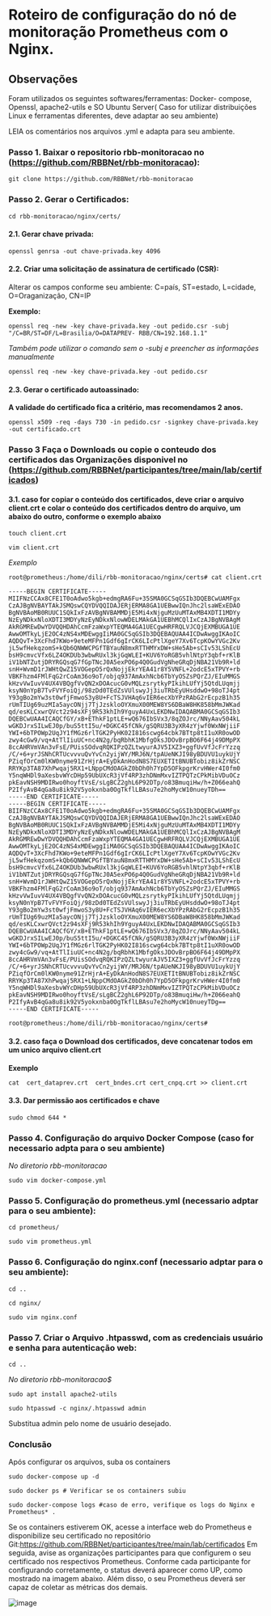 # Roteiro de configuração do nó de monitoração Prometheus com o Nginx.

## Observações 
Foram utilizados os seguintes softwares/ferramentas: Docker- compose, Openssl, apache2-utils e SO Ubuntu Server( Caso for utilizar distribuições Linux e ferramentas diferentes, deve adaptar ao seu ambiente)

LEIA os comentários nos arquivos .yml e adapta para seu ambiente.

### Passo 1. Baixar o repositorio rbb-monitoracao no (https://github.com/RBBNet/rbb-monitoracao): 
~~~~
git clone https://github.com/RBBNet/rbb-monitoracao
~~~~
### Passo 2. Gerar o Certificados:
~~~~
cd rbb-monitoracao/nginx/certs/
~~~~
#### 2.1. Gerar chave privada:
~~~shell
openssl genrsa -out chave-privada.key 4096
~~~
#### 2.2. **Criar uma solicitação de assinatura de certificado (CSR):**  

Alterar os campos conforme seu ambiente: C=país, ST=estado, L=cidade, O=Oraganização, CN=IP 

**Exemplo:** 
~~~~
openssl req -new -key chave-privada.key -out pedido.csr -subj "/C=BR/ST=DF/L=Brasilia/O=DATAPREV- RBB/CN=192.168.1.1"
~~~~
*Também pode utilizar o comando sem o -subj e preencher as informações manualmente* 
~~~~
openssl req -new -key chave-privada.key -out pedido.csr
~~~~
#### 2.3. **Gerar o certificado autoassinado:** 

**A validade do certificado fica a critério, mas recomendamos 2 anos.** 
~~~~
openssl x509 -req -days 730 -in pedido.csr -signkey chave-privada.key -out certificado.crt
~~~~

### Passo 3 Faça o Downloads ou copie o conteudo dos certificados das Organizações disponivel no (https://github.com/RBBNet/participantes/tree/main/lab/certificados)

#### 3.1. caso  for copiar o conteúdo dos certificados, deve criar o arquivo client.crt e colar o conteúdo dos certificados dentro do arquivo, um abaixo do outro, conforme o exemplo abaixo
~~~~
touch client.crt
~~~~
~~~~
vim client.crt
~~~~
*Exemplo*
~~~~
root@prometheus:/home/dili/rbb-monitoracao/nginx/certs# cat client.crt

-----BEGIN CERTIFICATE-----
MIIFNzCCAx8CFE1T0oAdwo5kgb+edmgRA6Fu+35SMA0GCSqGSIb3DQEBCwUAMFgx
CzAJBgNVBAYTAkJSMQswCQYDVQQIDAJERjERMA8GA1UEBwwIQnJhc2lsaWExEDAO
BgNVBAoMB0RUUC1SQkIxFzAVBgNVBAMMDjE5Mi4xNjguMzUuMTAxMB4XDTI1MDYy
NzEyNDkxNloXDTI3MDYyNzEyNDkxNlowWDELMAkGA1UEBhMCQlIxCzAJBgNVBAgM
AkRGMREwDwYDVQQHDAhCcmFzaWxpYTEQMA4GA1UECgwHRFRQLVJCQjEXMBUGA1UE
AwwOMTkyLjE2OC4zNS4xMDEwggIiMA0GCSqGSIb3DQEBAQUAA4ICDwAwggIKAoIC
AQDQvT+3XcFhd7KWo+9eteMFPn1Gdf6gIrCK6LIcPtlXgeY7Xv6TcpKOwYVGc2Kv
jL5wfHekqzomS+kQb6QNWWCPGfTBYauN8mxRTTHMYxDW+sHe5Ab+sCIv53LShEcU
bsH9cmvcVfx6LZ4OKDUb3wbwRUxl3kjGqWLEI+KUV6YoRGB5vhlNtpY3qbf+rKlB
iV1bNTZutjDRYRGQsqG7fGpTNcJ0A5exPO6p4Q0GudVgNheGRqDjNBA21Vb9R+ld
snH+WvmD1rJWHtQwZ15VOGepO5rQxNojjEkrYEA41r8Y5VNFL+2odcE5xTPVY+rb
VBKFhzm4FMlFqG2rCoAm36o9oT/objq937AmAxhNcb6TbYyOSZsPQrZJ/EIuMMGS
kHzvVwIuvV4UX4VBQgfVvQN2xDOAcucG0vMQLzsrytkyPIkihLUfYj5QtdLUqmjj
ksyN0nYpB7TvFVYFoiQj/98zDd0TEdZsVUlswyJj3iuTRbEyUHsddwO+98oTJ4pt
Y93gBo2mYw3st0wfjFmwoS3y8U+FcTSJVHAq6vIER6ecXbYPzRAbG2rEcpzB1h35
rUmTIUg69uzMIa5aycONjj7TjJzskloOYXmuX00MEW8YS6DBaW8HK858bMmJWKad
qd/esKLCxwrQVct2z94sXFj9R53khIh9YguyA4UxLEKDNwIDAQABMA0GCSqGSIb3
DQEBCwUAA4ICAQCfGY/xB+EThkF1ptLE+wQ676IbSVx3/8qZOJrc/NNyAav504kL
wGKDJrxSILwEJ0p/buS5ttI5u/+DGKC45fCNk/gSQRU3B3yXR4zYjwf0WxNWjiiF
YWI+6bTPOWp2UqJY1fMGz6rlTGK2PyHK02I816scwg64cbk7BTtp8tI1uXR0owOD
zwy4cGw9/vq+AtTlIiuUC+nc4N2g/bqRbhK1MbfgOksJDOvBrpBO6F64j49DMpPX
8ccAHRVmVAn3vFsE/PUisSOdvqRQKIPzQZLtwyurAJV5IXZ3+ggfUvVfJcFrYzzq
/C/+6+yrJSNhCRTUcvvvuQvYvCn2yijWY/MRJ6N/tpAUeNKJI98yBDUVU1uykUjY
PZiqfOrCm0lKW0nyme91ZrHjrA+EyDkAnHodN8S7EUXETItBNUBTobiz8ikZrNSC
RRYKp3TA87XhPwqaj5RX1+LNppCMdOAGkZ0bDh0h7YpD5OFkpgrKrvHWer4I0fm0
Y5nqWHDl9aXesbvWYcDHp59UbUXcR3jVf4RP3zhDNmMxvIZTPQTzCPkMibVDuOCz
pkEavNSH9MDIRwo0hoyftVsE/sLgBCZ2ghL6P92DTp/o83BmuqiHw/h+Z066eahQ
P2IfyAvB4qGa8u8ik92V5yokxnba0OgTkflLBAsu7e2hoMycW10nueyTDh==
-----END CERTIFICATE-----
-----BEGIN CERTIFICATE-----
BIIFNzCCAx8CFE1T0oAdwo5kgb+edmgRA6Fu+35SMA0GCSqGSIb3DQEBCwUAMFgx
CzAJBgNVBAYTAkJSMQswCQYDVQQIDAJERjERMA8GA1UEBwwIQnJhc2lsaWExEDAO
BgNVBAoMB0RUUC1SQkIxFzAVBgNVBAMMDjE5Mi4xNjguMzUuMTAxMB4XDTI1MDYy
NzEyNDkxNloXDTI3MDYyNzEyNDkxNlowWDELMAkGA1UEBhMCQlIxCzAJBgNVBAgM
AkRGMREwDwYDVQQHDAhCcmFzaWxpYTEQMA4GA1UECgwHRFRQLVJCQjEXMBUGA1UE
AwwOMTkyLjE2OC4zNS4xMDEwggIiMA0GCSqGSIb3DQEBAQUAA4ICDwAwggIKAoIC
AQDQvT+3XcFhd7KWo+9eteMFPn1Gdf6gIrCK6LIcPtlXgeY7Xv6TcpKOwYVGc2Kv
jL5wfHekqzomS+kQb6QNWWCPGfTBYauN8mxRTTHMYxDW+sHe5Ab+sCIv53LShEcU
bsH9cmvcVfx6LZ4OKDUb3wbwRUxl3kjGqWLEI+KUV6YoRGB5vhlNtpY3qbf+rKlB
iV1bNTZutjDRYRGQsqG7fGpTNcJ0A5exPO6p4Q0GudVgNheGRqDjNBA21Vb9R+ld
snH+WvmD1rJWHtQwZ15VOGepO5rQxNojjEkrYEA41r8Y5VNFL+2odcE5xTPVY+rb
VBKFhzm4FMlFqG2rCoAm36o9oT/objq937AmAxhNcb6TbYyOSZsPQrZJ/EIuMMGS
kHzvVwIuvV4UX4VBQgfVvQN2xDOAcucG0vMQLzsrytkyPIkihLUfYj5QtdLUqmjj
ksyN0nYpB7TvFVYFoiQj/98zDd0TEdZsVUlswyJj3iuTRbEyUHsddwO+98oTJ4pt
Y93gBo2mYw3st0wfjFmwoS3y8U+FcTSJVHAq6vIER6ecXbYPzRAbG2rEcpzB1h35
rUmTIUg69uzMIa5aycONjj7TjJzskloOYXmuX00MEW8YS6DBaW8HK858bMmJWKad
qd/esKLCxwrQVct2z94sXFj9R53khIh9YguyA4UxLEKDNwIDAQABMA0GCSqGSIb3
DQEBCwUAA4ICAQCfGY/xB+EThkF1ptLE+wQ676IbSVx3/8qZOJrc/NNyAav504kL
wGKDJrxSILwEJ0p/buS5ttI5u/+DGKC45fCNk/gSQRU3B3yXR4zYjwf0WxNWjiiF
YWI+6bTPOWp2UqJY1fMGz6rlTGK2PyHK02I816scwg64cbk7BTtp8tI1uXR0owOD
zwy4cGw9/vq+AtTlIiuUC+nc4N2g/bqRbhK1MbfgOksJDOvBrpBO6F64j49DMpPX
8ccAHRVmVAn3vFsE/PUisSOdvqRQKIPzQZLtwyurAJV5IXZ3+ggfUvVfJcFrYzzq
/C/+6+yrJSNhCRTUcvvvuQvYvCn2yijWY/MRJ6N/tpAUeNKJI98yBDUVU1uykUjY
PZiqfOrCm0lKW0nyme91ZrHjrA+EyDkAnHodN8S7EUXETItBNUBTobiz8ikZrNSC
RRYKp3TA87XhPwqaj5RX1+LNppCMdOAGkZ0bDh0h7YpD5OFkpgrKrvHWer4I0fm0
Y5nqWHDl9aXesbvWYcDHp59UbUXcR3jVf4RP3zhDNmMxvIZTPQTzCPkMibVDuOCz
pkEavNSH9MDIRwo0hoyftVsE/sLgBCZ2ghL6P92DTp/o83BmuqiHw/h+Z066eahQ
P2IfyAvB4qGa8u8ik92V5yokxnba0OgTkflLBAsu7e2hoMycW10nueyTDg==
-----END CERTIFICATE-----

root@prometheus:/home/dili/rbb-monitoracao/nginx/certs#
~~~~
#### 3.2. caso faça o Download dos certificados, deve concatenar todos em um unico arquivo client.crt

**Exemplo**
~~~~
cat  cert_dataprev.crt  cert_bndes.crt cert_cnpq.crt >> client.crt
~~~~
#### 3.3. Dar permissão aos certificados e chave
~~~~
sudo chmod 644 *
~~~~
### Passo 4. Configuração do arquivo Docker Compose (caso for necessario adpta para o seu ambiente) 

*No diretorio rbb-monitoracao*

~~~~
sudo vim docker-compose.yml
~~~~ 

### Passo 5. Configuração do prometheus.yml (necessario adptar para o seu ambiente):
~~~~
cd prometheus/
~~~~
~~~~
sudo vim prometheus.yml
~~~~

### Passo 6. Configuração do nginx.conf (necessario adptar para o seu ambiente):
~~~~
cd ..
~~~~
~~~~
cd nginx/
~~~~
~~~~
sudo vim nginx.conf
~~~~

### Passo 7. Criar o Arquivo .htpasswd, com as credenciais usuário e senha para autenticação web:
~~~~
cd ..
~~~~
*No diretorio rbb-monitoracao$*
~~~~
sudo apt install apache2-utils 
~~~~
~~~~
sudo htpasswd -c nginx/.htpasswd admin
~~~~
Substitua admin pelo nome de usuário desejado.

### Conclusão

Após configurar os arquivos, suba os containers 
~~~~
sudo docker-compose up -d
~~~~
~~~~
sudo docker ps # Verificar se os containers subiu
~~~~
~~~~
sudo docker-compose logs #caso de erro, verifique os logs do Nginx e Prometheus* .
~~~~

Se os containers estiverem OK, acesse a interface web do Prometheus e disponibilize seu certificado no repositório Git:https://github.com/RBBNet/participantes/tree/main/lab/certificados
Em seguida, avise as organizações participantes para que configurem o seu certificado nos respectivos Prometheus. Conforme cada participante for configurando corretamente, o status deverá aparecer como UP, como mostrado na imagem abaixo. Além disso, o seu Prometheus deverá ser capaz de coletar as métricas dos demais.

![image](https://github.com/user-attachments/assets/2d0bd820-681a-4525-9ed6-5e58485f113b)

